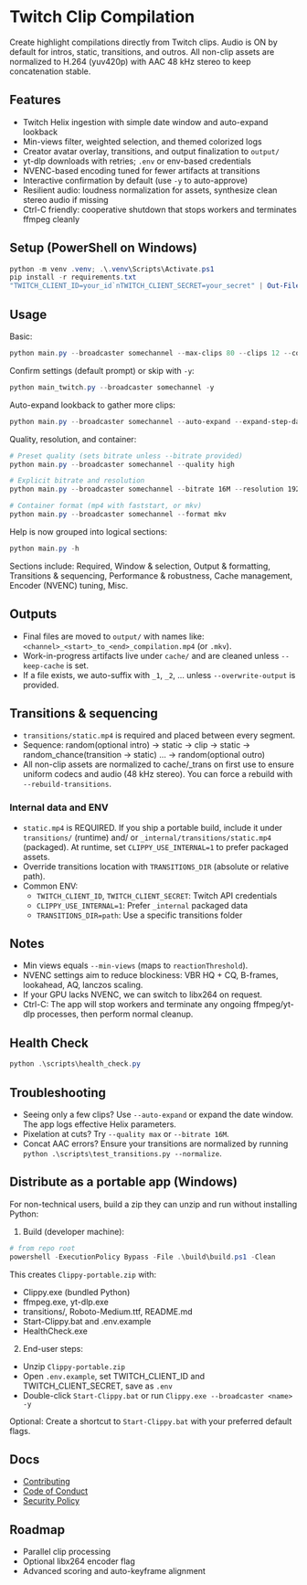 # Twitch Clip Compilation

Create highlight compilations directly from Twitch clips. Audio is ON by default for intros, static, transitions, and outros. All non-clip assets are normalized to H.264 (yuv420p) with AAC 48 kHz stereo to keep concatenation stable.

## Features
- Twitch Helix ingestion with simple date window and auto-expand lookback
- Min-views filter, weighted selection, and themed colorized logs
- Creator avatar overlay, transitions, and output finalization to `output/`
- yt-dlp downloads with retries; `.env` or env-based credentials
- NVENC-based encoding tuned for fewer artifacts at transitions
- Interactive confirmation by default (use `-y` to auto-approve)
- Resilient audio: loudness normalization for assets, synthesize clean stereo audio if missing
- Ctrl-C friendly: cooperative shutdown that stops workers and terminates ffmpeg cleanly

## Setup (PowerShell on Windows)
```powershell
python -m venv .venv; .\.venv\Scripts\Activate.ps1
pip install -r requirements.txt
"TWITCH_CLIENT_ID=your_id`nTWITCH_CLIENT_SECRET=your_secret" | Out-File -Encoding utf8 .env
```

## Usage
Basic:
```powershell
python main.py --broadcaster somechannel --max-clips 80 --clips 12 --compilations 2 --min-views 5
```

Confirm settings (default prompt) or skip with `-y`:
```powershell
python main_twitch.py --broadcaster somechannel -y
```

Auto-expand lookback to gather more clips:
```powershell
python main.py --broadcaster somechannel --auto-expand --expand-step-days 14 --max-lookback-days 180
```

Quality, resolution, and container:
```powershell
# Preset quality (sets bitrate unless --bitrate provided)
python main.py --broadcaster somechannel --quality high

# Explicit bitrate and resolution
python main.py --broadcaster somechannel --bitrate 16M --resolution 1920x1080

# Container format (mp4 with faststart, or mkv)
python main.py --broadcaster somechannel --format mkv
```

Help is now grouped into logical sections:

```powershell
python main.py -h
```
Sections include: Required, Window & selection, Output & formatting, Transitions & sequencing, Performance & robustness, Cache management, Encoder (NVENC) tuning, Misc.

## Outputs
- Final files are moved to `output/` with names like: `<channel>_<start>_to_<end>_compilation.mp4` (or `.mkv`).
- Work-in-progress artifacts live under `cache/` and are cleaned unless `--keep-cache` is set.
- If a file exists, we auto-suffix with `_1`, `_2`, ... unless `--overwrite-output` is provided.

## Transitions & sequencing
- `transitions/static.mp4` is required and placed between every segment.
- Sequence: random(optional intro) → static → clip → static → random_chance(transition → static) … → random(optional outro)
- All non-clip assets are normalized to cache/_trans on first use to ensure uniform codecs and audio (48 kHz stereo). You can force a rebuild with `--rebuild-transitions`.

### Internal data and ENV

- `static.mp4` is REQUIRED. If you ship a portable build, include it under `transitions/` (runtime) and/ or `_internal/transitions/static.mp4` (packaged). At runtime, set `CLIPPY_USE_INTERNAL=1` to prefer packaged assets.
- Override transitions location with `TRANSITIONS_DIR` (absolute or relative path).
- Common ENV:
	- `TWITCH_CLIENT_ID`, `TWITCH_CLIENT_SECRET`: Twitch API credentials
	- `CLIPPY_USE_INTERNAL=1`: Prefer `_internal` packaged data
	- `TRANSITIONS_DIR=path`: Use a specific transitions folder

## Notes
- Min views equals `--min-views` (maps to `reactionThreshold`).
- NVENC settings aim to reduce blockiness: VBR HQ + CQ, B-frames, lookahead, AQ, lanczos scaling.
- If your GPU lacks NVENC, we can switch to libx264 on request.
- Ctrl-C: The app will stop workers and terminate any ongoing ffmpeg/yt-dlp processes, then perform normal cleanup.

## Health Check
```powershell
python .\scripts\health_check.py
```

## Troubleshooting
- Seeing only a few clips? Use `--auto-expand` or expand the date window. The app logs effective Helix parameters.
- Pixelation at cuts? Try `--quality max` or `--bitrate 16M`.
- Concat AAC errors? Ensure your transitions are normalized by running `python .\scripts\test_transitions.py --normalize`.

## Distribute as a portable app (Windows)
For non-technical users, build a zip they can unzip and run without installing Python:

1) Build (developer machine):
```powershell
# from repo root
powershell -ExecutionPolicy Bypass -File .\build\build.ps1 -Clean
```

This creates `Clippy-portable.zip` with:
- Clippy.exe (bundled Python)
- ffmpeg.exe, yt-dlp.exe
- transitions/, Roboto-Medium.ttf, README.md
- Start-Clippy.bat and .env.example
 - HealthCheck.exe

2) End-user steps:
- Unzip `Clippy-portable.zip`
- Open `.env.example`, set TWITCH_CLIENT_ID and TWITCH_CLIENT_SECRET, save as `.env`
- Double-click `Start-Clippy.bat` or run `Clippy.exe --broadcaster <name> -y`

Optional: Create a shortcut to `Start-Clippy.bat` with your preferred default flags.

## Docs
- [Contributing](docs/CONTRIBUTING.md)
- [Code of Conduct](docs/CODE_OF_CONDUCT.md)
- [Security Policy](docs/SECURITY.md)

## Roadmap
- Parallel clip processing
- Optional libx264 encoder flag
- Advanced scoring and auto-keyframe alignment
